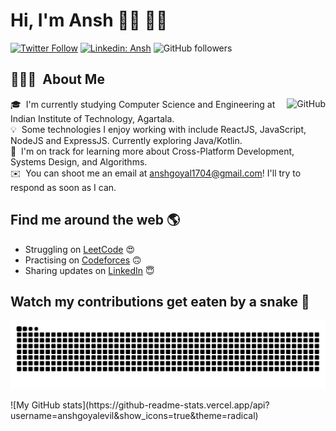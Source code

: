 # Hi, I'm Ansh 👋🏾 👨‍💻

[![Twitter Follow](https://img.shields.io/twitter/follow/ThisIsAnshG?label=Follow)](https://twitter.com/intent/follow?screen_name=ThisIsAnshG)
[![Linkedin: Ansh](https://img.shields.io/badge/-Ansh-blue?style=flat-square&logo=Linkedin&logoColor=white&link=https://www.linkedin.com/in/thisisanshg/)](https://www.linkedin.com/in/thisisanshg/)
![GitHub followers](https://img.shields.io/github/followers/anshgoyalevil?label=Follow&style=social)


## 👨🏻‍💻 &nbsp;About Me

<img alt="GitHub" src="https://user-images.githubusercontent.com/5713670/87202985-820dcb80-c2b6-11ea-9f56-7ec461c497c3.gif" align="right"/>

🎓 &nbsp;I'm currently studying Computer Science and Engineering at Indian Institute of Technology, Agartala.\
💡 &nbsp;Some technologies I enjoy working with include ReactJS, JavaScript, NodeJS and ExpressJS. Currently exploring Java/Kotlin.\
🌱 &nbsp;I'm on track for learning more about Cross-Platform Development, Systems Design, and Algorithms.\
✉️ &nbsp;You can shoot me an email at anshgoyal1704@gmail.com! I'll try to respond as soon as I can.



## Find me around the web 🌎
- Struggling on <a href="https://www.leetcode.com/itsanshgoyal/">LeetCode</a> 😍
- Practising on <a href="https://www.codeforces.com/profile/127001evil/">Codeforces</a> 🙃
- Sharing updates on <a href="https://www.linkedin.com/in/thisisanshg/">LinkedIn</a> 😇

## Watch my contributions get eaten by a snake 🐍
![snake gif](https://github.com/anshgoyalevil/anshgoyalevil/blob/output/github-contribution-grid-snake.svg)

<div>
![My GitHub stats](https://github-readme-stats.vercel.app/api?username=anshgoyalevil&show_icons=true&theme=radical)
</div>
